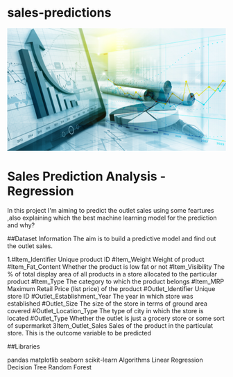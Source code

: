 # sales-predictions
![](https://github.com/JobinJose9660/sales-predictions/blob/main/sales-prediction-social-media.png)

 # Sales Prediction Analysis - Regression
  In this project I'm aiming to predict the outlet sales using some feartures ,also explaining which the best machine learning model for the prediction and why?
 
 
 
 
##Dataset Information
 The aim is to build a predictive model and find out the outlet sales.
 
1.#Item_Identifier 	Unique product ID
#Item_Weight 	Weight of product
#Item_Fat_Content 	Whether the product is low fat or not
#Item_Visibility 	The % of total display area of all products in a store allocated to the particular product
#Item_Type 	The category to which the product belongs
#Item_MRP 	Maximum Retail Price (list price) of the product
#Outlet_Identifier 	Unique store ID
#Outlet_Establishment_Year 	The year in which store was established
#Outlet_Size 	The size of the store in terms of ground area covered
#Outlet_Location_Type 	The type of city in which the store is located
#Outlet_Type 	Whether the outlet is just a grocery store or some sort of supermarket
3Item_Outlet_Sales 	Sales of the product in the particulat store. This is the outcome variable to be predicted



##Libraries

pandas
matplotlib
seaborn
scikit-learn
Algorithms
Linear Regression
Decision Tree
Random Forest



